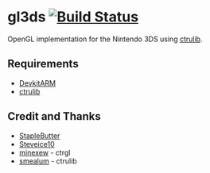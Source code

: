 gl3ds [![Build Status](https://travis-ci.org/cpp3ds/gl3ds.png?branch=master)](https://travis-ci.org/cpp3ds/gl3ds)
=====

OpenGL implementation for the Nintendo 3DS using [ctrulib](https://github.com/smealum/ctrulib/).


Requirements
------------
 
- [DevkitARM](http://devkitpro.org/wiki/Getting_Started/devkitARM)
- [ctrulib](https://github.com/smealum/ctrulib/)

Credit and Thanks
-----------------
- [StapleButter](https://github.com/StapleButter)
- [Steveice10](https://github.com/Steveice10)
- [minexew](https://github.com/minexew) - ctrgl
- [smealum](https://github.com/smealum) - ctrulib
